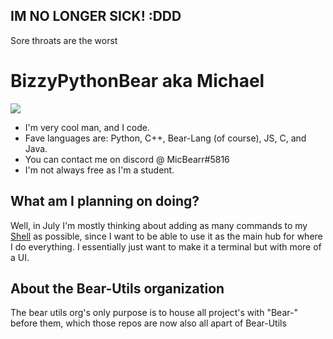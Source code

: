 ## IM NO LONGER SICK! :DDD
Sore throats are the worst

<h1>BizzyPythonBear aka Michael</h1>
<img src = "https://github-readme-stats.vercel.app/api/top-langs/?username=bizzypythonbear&layout=compact">
<ul>
  <li>I'm very cool man, and I code.</li>
  <li>Fave languages are: Python, C++, Bear-Lang (of course), JS, C, and Java.</li>
  <li>You can contact me on discord @ MicBearr#5816</li>
  <li>I'm not always free as I'm a student.</li>
</ul>

## What am I planning on doing?
Well, in July I'm mostly thinking about adding as many commands to my [Shell](https://github.com/BizzyPythonBear/Bear-Shell) as possible, since I want to be able to use it as the main hub for where I do everything. I essentially just want to make it a terminal but with more of a UI.

## About the Bear-Utils organization
The bear utils org's only purpose is to house all project's with "Bear-" before them, which those repos are now also all apart of Bear-Utils

<!---
BizzyPythonBear/BizzyPythonBear is a ✨ special ✨ repository because its `README.md` (this file) appears on your GitHub profile.
You can click the Preview link to take a look at your changes.
--->
